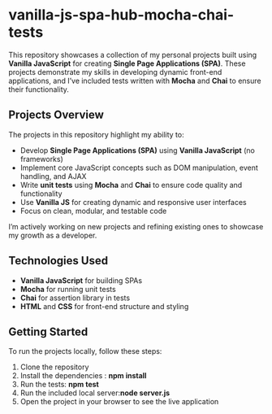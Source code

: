 # vanilla-js-spa-hub-mocha-chai-tests
This repository showcases a collection of my personal projects built using **Vanilla JavaScript** for creating **Single Page Applications (SPA)**. These projects demonstrate my skills in developing dynamic front-end applications, and I’ve included tests written with **Mocha** and **Chai** to ensure their functionality. 
## Projects Overview

The projects in this repository highlight my ability to:
- Develop **Single Page Applications (SPA)** using **Vanilla JavaScript** (no frameworks)
- Implement core JavaScript concepts such as DOM manipulation, event handling, and AJAX
- Write **unit tests** using **Mocha** and **Chai** to ensure code quality and functionality
- Use **Vanilla JS** for creating dynamic and responsive user interfaces
- Focus on clean, modular, and testable code

I’m actively working on new projects and refining existing ones to showcase my growth as a developer.

## Technologies Used
- **Vanilla JavaScript** for building SPAs
- **Mocha** for running unit tests
- **Chai** for assertion library in tests
- **HTML** and **CSS** for front-end structure and styling

## Getting Started

To run the projects locally, follow these steps:

1. Clone the repository
2. Install the dependencies : **npm install**
3. Run the tests: **npm test**
4. Run the included local server:**node server.js**
5. Open the project in your browser to see the live application



